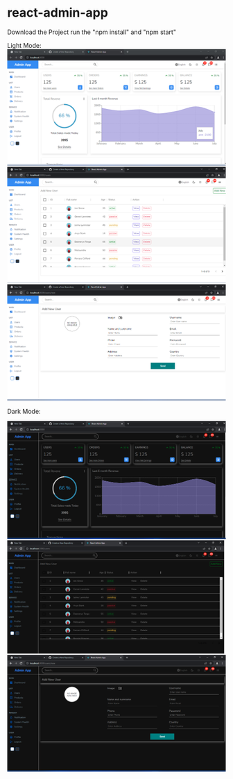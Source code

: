# react-admin-app
Download the Project 
run the "npm install" and "npm start"

Light Mode:
![alt text](https://github.com/GKTechy/react-admin-app/blob/main/1.png?raw=true)
![alt text](https://github.com/GKTechy/react-admin-app/blob/main/2.png?raw=true)
![alt text](https://github.com/GKTechy/react-admin-app/blob/main/3.png?raw=true)

Dark Mode:

![alt text](https://github.com/GKTechy/react-admin-app/blob/main/4.png?raw=true)
![alt text](https://github.com/GKTechy/react-admin-app/blob/main/5.png?raw=true)
![alt text](https://github.com/GKTechy/react-admin-app/blob/main/6.png?raw=true)

